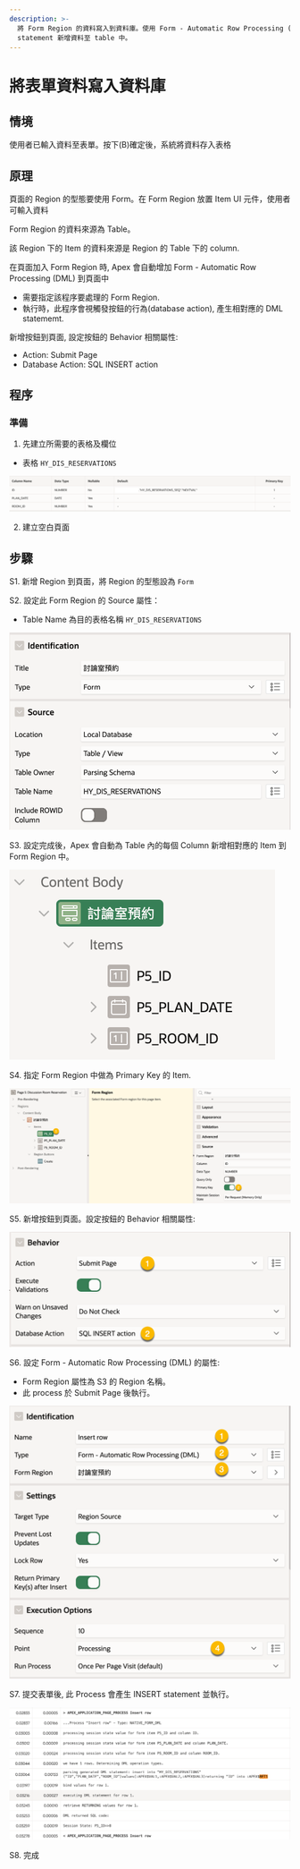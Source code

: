 ```yaml
---
description: >-
  將 Form Region 的資料寫入到資料庫。使用 Form - Automatic Row Processing (DML) 程序自動產生 Insert
  statement 新增資料至 table 中。
---
```


# 將表單資料寫入資料庫

## 情境

使用者已輸入資料至表單。按下(B)確定後，系統將資料存入表格

## 原理

頁面的 Region 的型態要使用 Form。在 Form Region 放置 Item UI 元件，使用者可輸入資料

Form Region 的資料來源為 Table。

該 Region 下的 Item 的資料來源是 Region 的 Table 下的 column.&#x20;

在頁面加入 Form Region 時, Apex 會自動增加 Form - Automatic Row Processing (DML) 到頁面中

* 需要指定該程序要處理的 Form Region.&#x20;
* 執行時，此程序會視觸發按鈕的行為(database action), 產生相對應的 DML statememt.

新增按鈕到頁面, 設定按鈕的 Behavior 相關屬性:

* Action: Submit Page
* Database Action: SQL INSERT action

## 程序

### 準備

1. 先建立所需要的表格及欄位

* 表格 `HY_DIS_RESERVATIONS`

![](<../.gitbook/assets/image (16) (1) (1).png>)

2. 建立空白頁面

## 步驟

S1. 新增 Region 到頁面，將 Region 的型態設為 `Form`

S2. 設定此 Form Region 的 Source 屬性：

* Table Name 為目的表格名稱 `HY_DIS_RESERVATIONS`

![](<../.gitbook/assets/image (17) (1) (1).png>)

S3. 設定完成後，Apex 會自動為 Table 內的每個 Column 新增相對應的 Item 到 Form Region 中。

![](<../.gitbook/assets/image (8) (2).png>)

S4. 指定 Form Region 中做為 Primary Key 的 Item.&#x20;

![](<../.gitbook/assets/image (14).png>)&#x20;

S5. 新增按鈕到頁面。設定按鈕的 Behavior 相關屬性:

![](<../.gitbook/assets/image (9) (2).png>)

S6. 設定 Form - Automatic Row Processing (DML) 的屬性:

* Form Region 屬性為 S3 的 Region 名稱。&#x20;
* 此 process 於 Submit Page 後執行。

![](<../.gitbook/assets/image (15).png>)



S7. 提交表單後, 此 Process 會產生 INSERT statement 並執行。

![](<../.gitbook/assets/image (18).png>)

S8. 完成



